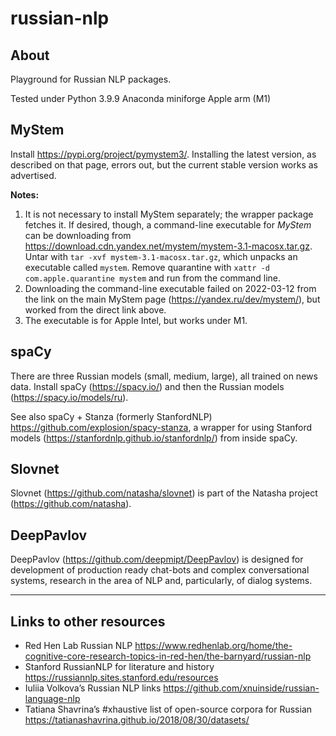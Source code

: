 # russian-nlp

## About

Playground for Russian NLP packages.

Tested under Python 3.9.9 Anaconda miniforge Apple arm (M1)

## MyStem

Install <https://pypi.org/project/pymystem3/>. Installing the latest
version, as described on that page, errors out, but the current stable
version works as advertised. 

**Notes:**

1. It is not necessary to install MyStem separately; the wrapper package fetches it. If desired, though, a command-line executable for *MyStem* can be downloading from 
<https://download.cdn.yandex.net/mystem/mystem-3.1-macosx.tar.gz>. Untar
with `tar -xvf mystem-3.1-macosx.tar.gz`, which unpacks an executable
called `mystem`. Remove quarantine with
`xattr -d com.apple.quarantine mystem` and run from the command
line.
1. Downloading the command-line executable failed on 2022-03-12 from the link on the main MyStem page (<https://yandex.ru/dev/mystem/>), but worked from the direct link above.
1. The executable is for Apple Intel, but works under M1.

## spaCy

There are three Russian models (small, medium, large), all trained on
news data. Install spaCy (<https://spacy.io/>) and then the Russian
models (<https://spacy.io/models/ru>).

See also spaCy + Stanza (formerly StanfordNLP) <https://github.com/explosion/spacy-stanza>, a wrapper for using Stanford models (<https://stanfordnlp.github.io/stanfordnlp/>) from inside spaCy.

## Slovnet

Slovnet (<https://github.com/natasha/slovnet>) is part of the Natasha 
project (<https://github.com/natasha>).

## DeepPavlov

DeepPavlov (<https://github.com/deepmipt/DeepPavlov>) is designed for development of production ready chat-bots and complex conversational systems,
research in the area of NLP and, particularly, of dialog systems.

----

## Links to other resources

* Red Hen Lab Russian NLP <https://www.redhenlab.org/home/the-cognitive-core-research-topics-in-red-hen/the-barnyard/russian-nlp>
* Stanford RussianNLP for literature and history <https://russiannlp.sites.stanford.edu/resources>
* Iuliia Volkova’s Russian NLP links <https://github.com/xnuinside/russian-language-nlp>
* Tatiana Shavrina’s #xhaustive list of open-source corpora for Russian <https://tatianashavrina.github.io/2018/08/30/datasets/>

